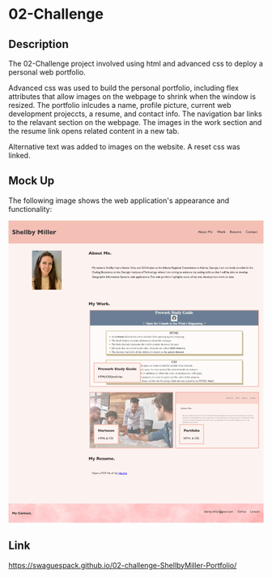 # 02-Challenge

## Description

The 02-Challenge project involved using html and advanced css to deploy a personal web portfolio.

Advanced css was used to build the personal portfolio, including flex attributes that allow images on the webpage to shrink when the window is resized. The portfolio inlcudes a name, profile picture, current web development projeccts, a resume, and contact info. The navigation bar links to the relavant section on the webpage. The images in the work section and the resume link opens related content in a new tab.

Alternative text was added to images on the website. A reset css was linked.


## Mock Up

The following image shows the web application's appearance and functionality:

![Shellby Miller's web portfolio includes a navigation bar and her name in the header, a profile picture in the aside, clickable images in her work section that link to a new tab, a link to her resume, and her contact info in the footer of the page.](./assets/images/mockUp_Shellby-Portfolio.png)


## Link

https://swaguespack.github.io/02-challenge-ShellbyMiller-Portfolio/

